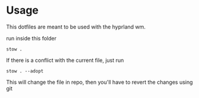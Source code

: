 # Usage
This dotfiles are meant to be used with the hyprland wm.

run inside this folder

    stow .

If there is a conflict with the current file, just run

    stow . --adopt

This will change the file in repo, then you'll have to revert the changes using git

